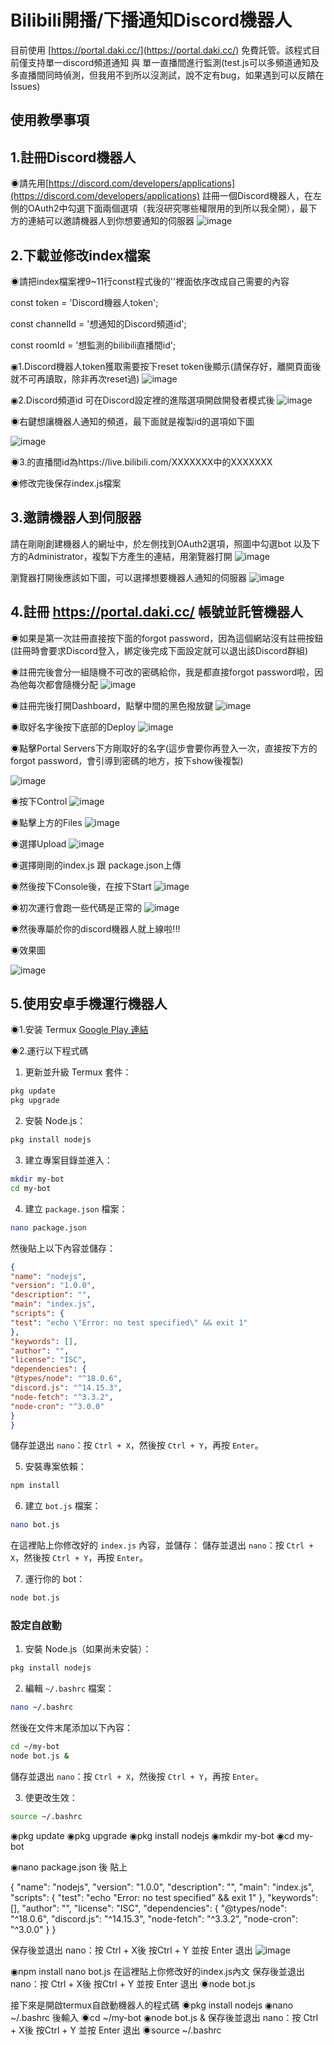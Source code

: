 # Bilibili開播/下播通知Discord機器人
目前使用 [https://portal.daki.cc/](https://portal.daki.cc/) 免費託管。該程式目前僅支持單一discord頻道通知 與 單一直播間進行監測(test.js可以多頻道通知及多直播間同時偵測，但我用不到所以沒測試，說不定有bug，如果遇到可以反饋在Issues)

## 使用教學事項

## 1.註冊Discord機器人
◉請先用[https://discord.com/developers/applications](https://discord.com/developers/applications)  註冊一個Discord機器人，在左側的OAuth2中勾選下面兩個選項（我沒研究哪些權限用的到所以我全開），最下方的連結可以邀請機器人到你想要通知的伺服器
![image](https://github.com/user-attachments/assets/265e74af-725f-46db-bf90-a1cb2342bb79)



## 2.下載並修改index檔案
◉請把index檔案裡9~11行const程式後的''裡面依序改成自己需要的內容

const token = 'Discord機器人token';

const channelId = '想通知的Discord頻道id';

const roomId = '想監測的bilibili直播間id'; 


◉1.Discord機器人token獲取需要按下reset token後顯示(請保存好，離開頁面後就不可再讀取，除非再次reset過)
![image](https://github.com/user-attachments/assets/33c92d70-7d41-43a1-a609-eddc676a5538)

◉2.Discord頻道id 可在Discord設定裡的進階選項開啟開發者模式後
![image](https://github.com/user-attachments/assets/a79ee7e9-13ce-413b-bb6e-d8ea88b43703)

◉右鍵想讓機器人通知的頻道，最下面就是複製id的選項如下圖

![image](https://github.com/user-attachments/assets/10347246-6098-418b-a7b5-652d06993a78)

◉3.的直播間id為https://live.bilibili.com/XXXXXXX中的XXXXXXX

◉修改完後保存index.js檔案

## 3.邀請機器人到伺服器
請在剛剛創建機器人的網址中，於左側找到OAuth2選項，照圖中勾選bot 以及下方的Administrator，複製下方產生的連結，用瀏覽器打開
![image](https://github.com/user-attachments/assets/b999dd5d-1705-4c88-b8f1-cca3c6e9b176)

瀏覽器打開後應該如下圖，可以選擇想要機器人通知的伺服器
![image](https://github.com/user-attachments/assets/e54a1f00-fef9-43f4-b338-46750992e58a)

## 4.註冊 https://portal.daki.cc/ 帳號並託管機器人

◉如果是第一次註冊直接按下面的forgot password，因為這個網站沒有註冊按鈕
(註冊時會要求Discord登入，綁定後完成下面設定就可以退出該Discord群組)

◉註冊完後會分一組隨機不可改的密碼給你，我是都直接forgot password啦，因為他每次都會隨機分配
![image](https://github.com/user-attachments/assets/8d2337a8-878f-48fb-be06-9d1b9f4eb8db)

◉註冊完後打開Dashboard，點擊中間的黑色撥放鍵
![image](https://github.com/user-attachments/assets/3cbfe0e5-90d6-4d64-aa6a-0257648daff0)

◉取好名字後按下底部的Deploy
![image](https://github.com/user-attachments/assets/7153236c-0d96-420e-8517-8363ad3bf277)

◉點擊Portal Servers下方剛取好的名字(這步會要你再登入一次，直接按下方的forgot password，會引導到密碼的地方，按下show後複製)

![image](https://github.com/user-attachments/assets/62d7f314-200d-4eff-a7af-ea9076efad0a)

◉按下Control
![image](https://github.com/user-attachments/assets/da0dc96d-2306-4ada-9ae5-7800f45a26ed)

◉點擊上方的Files
![image](https://github.com/user-attachments/assets/6e8485b8-ce7e-455a-ae97-841d8125b16d)

◉選擇Upload
![image](https://github.com/user-attachments/assets/900cc8e9-5516-4b10-9fec-18176c2f0e57)

◉選擇剛剛的index.js 跟 package.json上傳

◉然後按下Console後，在按下Start
![image](https://github.com/user-attachments/assets/326c84ee-8439-4dca-8f91-36589b98cae6)

◉初次運行會跑一些代碼是正常的
![image](https://github.com/user-attachments/assets/0e81296b-eb98-4392-819e-83a78ee4e875)

◉然後專屬於你的discord機器人就上線啦!!!

◉效果圖

![image](https://github.com/user-attachments/assets/8c3a4521-ff0f-4b04-b294-731d5305cd3d)

## 5.使用安卓手機運行機器人

◉1.安装 Termux [Google Play 連結](https://play.google.com/store/apps/details?id=com.termux&hl=zh_TW)

◉2.運行以下程式碼
1. 更新並升級 Termux 套件：
 ```sh
 pkg update
 pkg upgrade
 ```

2. 安裝 Node.js：
 ```sh
 pkg install nodejs
 ```

3. 建立專案目錄並進入：
 ```sh
 mkdir my-bot
 cd my-bot
 ```

4. 建立 `package.json` 檔案：
 ```sh
 nano package.json
 ```
 然後貼上以下內容並儲存：

 ```json
 {
 "name": "nodejs",
 "version": "1.0.0",
 "description": "",
 "main": "index.js",
 "scripts": {
 "test": "echo \"Error: no test specified\" && exit 1"
 },
 "keywords": [],
 "author": "",
 "license": "ISC",
 "dependencies": {
 "@types/node": "^18.0.6",
 "discord.js": "^14.15.3",
 "node-fetch": "^3.3.2",
 "node-cron": "^3.0.0"
 }
 }
 ```

 儲存並退出 `nano`：按 `Ctrl + X`，然後按 `Ctrl + Y`，再按 `Enter`。

5. 安裝專案依賴：
 ```sh
 npm install
 ```

6. 建立 `bot.js` 檔案：
 ```sh
 nano bot.js
 ```
 在這裡貼上你修改好的 `index.js` 內容，並儲存：
 儲存並退出 `nano`：按 `Ctrl + X`，然後按 `Ctrl + Y`，再按 `Enter`。

7. 運行你的 bot：
 ```sh
 node bot.js
 ```

### 設定自啟動

1. 安裝 Node.js（如果尚未安裝）：
 ```sh
 pkg install nodejs
 ```

2. 編輯 `~/.bashrc` 檔案：
 ```sh
 nano ~/.bashrc
 ```
 然後在文件末尾添加以下內容：

 ```sh
 cd ~/my-bot
 node bot.js &
 ```

 儲存並退出 `nano`：按 `Ctrl + X`，然後按 `Ctrl + Y`，再按 `Enter`。

3. 使更改生效：
 ```sh
 source ~/.bashrc
 ```
◉pkg update
◉pkg upgrade
◉pkg install nodejs
◉mkdir my-bot
◉cd my-bot

◉nano package.json
後 貼上

{
  "name": "nodejs",
  "version": "1.0.0",
  "description": "",
  "main": "index.js",
  "scripts": {
    "test": "echo \"Error: no test specified\" && exit 1"
  },
  "keywords": [],
  "author": "",
  "license": "ISC",
  "dependencies": {
    "@types/node": "^18.0.6",
    "discord.js": "^14.15.3",
    "node-fetch": "^3.3.2",
    "node-cron": "^3.0.0"
  }
}

保存後並退出 nano：按 Ctrl + X後 按Ctrl + Y 並按 Enter 退出
![image](https://github.com/user-attachments/assets/c38bec4a-0c31-45ba-8063-18d1e531b08c)

◉npm install
nano bot.js
在這裡貼上你修改好的index.js內文
保存後並退出 nano：按 Ctrl + X後 按Ctrl + Y 並按 Enter 退出
◉node bot.js

接下來是開啟termux自啟動機器人的程式碼
◉pkg install nodejs
◉nano ~/.bashrc
後輸入
◉cd ~/my-bot
◉node bot.js &
保存後並退出 nano：按 Ctrl + X後 按Ctrl + Y 並按 Enter 退出
◉source ~/.bashrc
